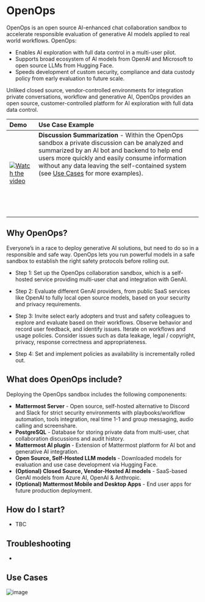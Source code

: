 # OpenOps

OpenOps is an open source AI-enhanced chat collaboration sandbox to accelerate responsible evaluation of generative AI models applied to real world workflows. OpenOps:

* Enables AI exploration with full data control in a multi-user pilot.
* Supports broad ecosystem of AI models from OpenAI and Microsoft to open source LLMs from Hugging Face.
* Speeds development of custom security, compliance and data custody policy from early evaluation to future scale.

Unliked closed source, vendor-controlled environments for integration private conversations, workflow and generative AI, OpenOps provides an open source, customer-controlled platform for AI exploration with full data data control.

| Demo | Use Case Example |
|:---|:---|
| [![Watch the video](https://github-production-user-asset-6210df.s3.amazonaws.com/177788/244097585-1dbe51fa-fb6c-411f-9e18-4e2c99d4c2f2.png)](https://community.mattermost.com/files/k4gdq47njfg6uxuzr5toq5eb4a/public?h=_Lu6LPIGENzL15vfKYSw3AId2yKSGAGySMH9nCRBr24) | **Discussion Summarization** - Within the OpenOps sandbox a private discussion can be analyzed and summarized by an AI bot and backend to help end users more quickly and easily consume information without any data leaving the self-contained system (see [Use Cases](#use-cases) for more examples). <br><br><br><br><br><br>   |

## Why OpenOps?

Everyone’s in a race to deploy generative AI solutions, but need to do so in a responsible and safe way. OpenOps lets you run powerful models in a safe sandbox to establish the right safety protocols before rolling out.

- Step 1: Set up the OpenOps collaboration sandbox, which is a self-hosted service providing multi-user chat and integration with GenAI. 

- Step 2: Evaluate different GenAI providers, from public SaaS services like OpenAI to fully local open source models, based on your security and privacy requirements.

- Step 3: Invite select early adopters and trust and safety colleagues to explore and evaluate based on their workflows. Observe behavior and record user feedback, and identify issues. Iterate on workflows and usage policies. Consider issues such as data leakage, legal / copyright, privacy, response correctness and appropriateness.

- Step 4: Set and implement policies as availability is incrementally rolled out.

## What does OpenOps include? 

Deploying the OpenOps sandbox includes the following componenents: 
- **Mattermost Server** - Open source, self-hosted alternative to Discord and Slack for strict security environments with playbooks/workflow automation, tools integration, real time 1-1 and group messaging, audio calling and screenshare.  
- **PostgreSQL** - Database for storing private data from multi-user, chat collaboration discussions and audit history.    
- **Mattermost AI plugin** - Extension of Mattermost platform for AI bot and generative AI integration. 
- **Open Source, Self-Hosted LLM models** - Downloaded models for evaluation and use case development via Hugging Face. 
- **(Optional) Closed Source, Vendor-Hosted AI models** - SaaS-based GenAI models from Azure AI, OpenAI & Anthropic.  
- **(Optional) Mattermost Mobile and Desktop Apps** - End user apps for future production deployment. 

## How do I start? 

- TBC

## Troubleshooting 

- 

## Use Cases 




![image](https://github.com/it33/sandbox/assets/177788/52edf4ed-0c69-467b-aa30-1a820450a7a6)






